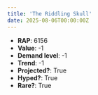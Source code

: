 ```yaml
---
title: 'The Riddling Skull'
date: 2025-08-06T00:00:00Z
---
```

- **RAP**: 6156
- **Value**: -1
- **Demand level**: -1
- **Trend**: -1
- **Projected?**: True
- **Hyped?**: True
- **Rare?**: True
